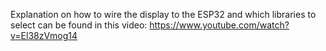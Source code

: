 Explanation on how to wire the display to the ESP32 and which libraries to select can be found in this video:
https://www.youtube.com/watch?v=El38zVmog14
